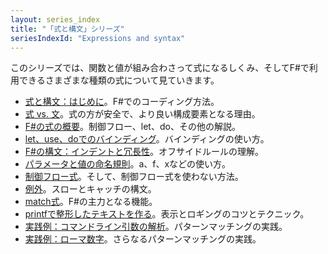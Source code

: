 ```yaml
---
layout: series_index
title: "「式と構文」シリーズ"
seriesIndexId: "Expressions and syntax"
---
```


このシリーズでは、関数と値が組み合わさって式になるしくみ、そしてF#で利用できるさまざまな種類の式について見ていきます。

* [式と構文：はじめに](../posts/expressions-intro.md)。F#でのコーディング方法。
* [式 vs. 文](../posts/expressions-vs-statements.md)。式の方が安全で、より良い構成要素となる理由。
* [F#の式の概要](../posts/understanding-fsharp-expressions.md)。制御フロー、let、do、その他の解説。
* [let、use、doでのバインディング](../posts/let-use-do.md)。バインディングの使い方。
* [F#の構文：インデントと冗長性](../posts/fsharp-syntax.md)。オフサイドルールの理解。
* [パラメータと値の命名規則](../posts/naming-conventions.md)。a、f、xなどの使い方。
* [制御フロー式](../posts/control-flow-expressions.md)。そして、制御フロー式を使わない方法。
* [例外](../posts/exceptions.md)。スローとキャッチの構文。
* [match式](../posts/match-expression.md)。F#の主力となる機能。
* [printfで整形したテキストを作る](../posts/printf.md)。表示とロギングのコツとテクニック。
* [実践例：コマンドライン引数の解析](../posts/pattern-matching-command-line.md)。パターンマッチングの実践。
* [実践例：ローマ数字](../posts/roman-numerals.md)。さらなるパターンマッチングの実践。
